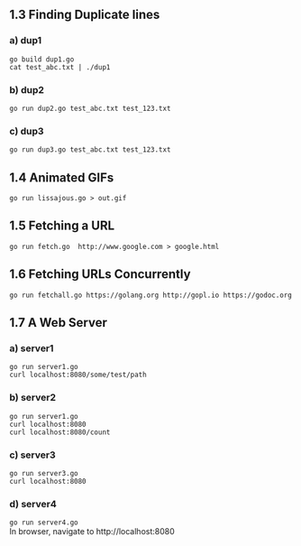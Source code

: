 

## 1.3 Finding Duplicate lines
### a) dup1
`go build dup1.go`  
`cat test_abc.txt | ./dup1`
### b) dup2
`go run dup2.go test_abc.txt test_123.txt`
### c) dup3
`go run dup3.go test_abc.txt test_123.txt`

## 1.4 Animated GIFs
`go run lissajous.go > out.gif`

## 1.5 Fetching a URL
`go run fetch.go  http://www.google.com > google.html`

## 1.6 Fetching URLs Concurrently
`go run fetchall.go https://golang.org http://gopl.io https://godoc.org`

## 1.7 A Web Server
### a) server1
`go run server1.go`  
`curl localhost:8080/some/test/path`
### b) server2
`go run server1.go`  
`curl localhost:8080`  
`curl localhost:8080/count`
### c) server3
`go run server3.go`  
`curl localhost:8080`
### d) server4
`go run server4.go`  
In browser, navigate to http://localhost:8080
